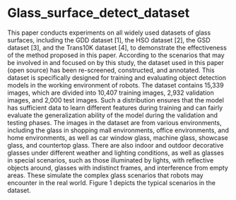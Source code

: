 # Glass_surface_detect_dataset

This paper conducts experiments on all widely used datasets of glass surfaces, including the GDD dataset [1], the HSO dataset [2], the GSD dataset [3], and the Trans10K dataset [4], to demonstrate the effectiveness of the method proposed in this paper. According to the scenarios that may be involved in and focused on by this study, the dataset used in this paper (open source) has been re-screened, constructed, and annotated. This dataset is specifically designed for training and evaluating object detection models in the working environment of robots. The dataset contains 15,339 images, which are divided into 10,407 training images, 2,932 validation images, and 2,000 test images. Such a distribution ensures that the model has sufficient data to learn different features during training and can fairly evaluate the generalization ability of the model during the validation and testing phases.
The images in the dataset are from various environments, including the glass in shopping mall environments, office environments, and home environments, as well as car window glass, machine glass, showcase glass, and countertop glass. There are also indoor and outdoor decorative glasses under different weather and lighting conditions, as well as glasses in special scenarios, such as those illuminated by lights, with reflective objects around, glasses with indistinct frames, and interference from empty areas. These simulate the complex glass scenarios that robots may encounter in the real world. Figure 1 depicts the typical scenarios in the dataset.


